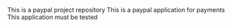 This is a paypal project repository
This is a paypal application for payments
This application must be tested 
